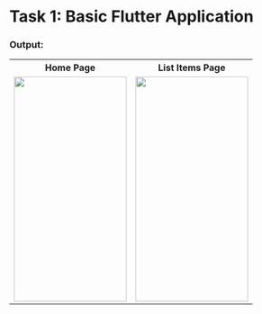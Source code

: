 # Task 1: Basic Flutter Application

### Output:
<table style="width:100%">
  <tr>
    <th>Home Page</th>
    <th>List Items Page</th>
  </tr>
  <tr>
    <td><img src="https://github.com/user-attachments/assets/cfbff7f0-8f4f-4333-9be7-7532315f0697" width="200" height="400"></td>
    <td><img src="https://github.com/user-attachments/assets/70046158-a929-4e45-af7f-a7f945f5ef67" width="200" height="400"></td>
  </tr>
</table>
